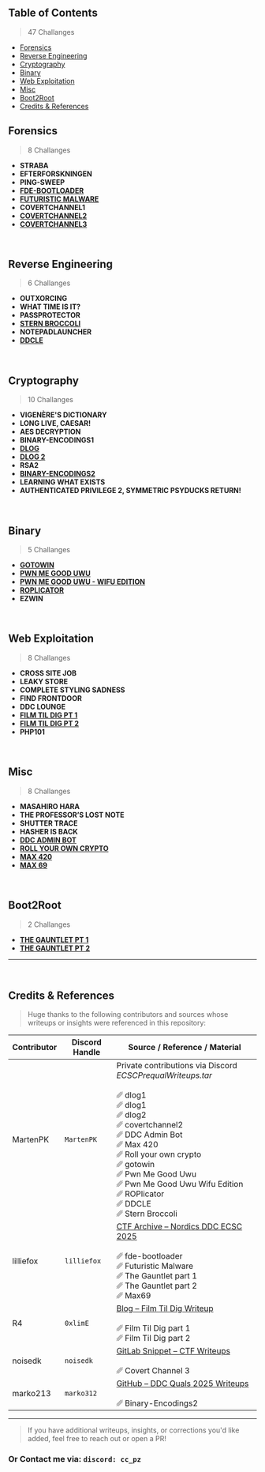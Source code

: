 ## Table of Contents

> 47 Challanges

- [Forensics](#forensics)
- [Reverse Engineering](#reverse-engineering)
- [Cryptography](#cryptography)
- [Binary](#binary)
- [Web Exploitation](#web-exploitation)
- [Misc](#misc)
- [Boot2Root](#boot2root)
- [Credits & References](#credits--references)


<h2 >Forensics</h2>

> 8 Challanges 

- **STRABA**  
- **EFTERFORSKNINGEN**  
- **PING-SWEEP**
- [**FDE-BOOTLOADER**](https://github.com/zebbern/Cyberlandslaget-2025/blob/main/Forensics/fde-bootloader/fde-bootloader.md)  
- [**FUTURISTIC MALWARE**](https://github.com/zebbern/Cyberlandslaget-2025/blob/main/Forensics/Futuristic%20Malware/futuristic-malware.md)  
- **COVERTCHANNEL1**  
- [**COVERTCHANNEL2**](https://github.com/zebbern/Cyberlandslaget-2025/blob/main/Forensics/covertchannel2/covertchannel2.pdf)  
- [**COVERTCHANNEL3**](https://github.com/zebbern/Cyberlandslaget-2025/blob/main/Forensics/COVERTCHANNEL3/COVERTCHANNEL3.md)  


<br>


  <h2 >Reverse Engineering</h2> 
  
> 6 Challanges 

- **OUTXORCING**  
- **WHAT TIME IS IT?**  
- **PASSPROTECTOR**  
- [**STERN BROCCOLI**](https://github.com/zebbern/Cyberlandslaget-2025/blob/main/Reverse%20Engineering/Stern%20Broccoli/Stern%20Broccoli.pdf)  
- **NOTEPADLAUNCHER**  
- [**DDCLE**](https://github.com/zebbern/Cyberlandslaget-2025/blob/main/Reverse%20Engineering/DDCLE/DDCLE.pdf)  

<br>


  <h2 >Cryptography</h2> 
  
> 10 Challanges 

- **VIGENÈRE'S DICTIONARY**  
- **LONG LIVE, CAESAR!**  
- **AES DECRYPTION**  
- **BINARY-ENCODINGS1**  
- [**DLOG**](https://github.com/zebbern/Cyberlandslaget-2025/blob/main/Cryptography/dlog/dlog.pdf)
- [**DLOG 2**](https://github.com/zebbern/Cyberlandslaget-2025/blob/main/Cryptography/dlog2/dlog2.pdf) 
- **RSA2**  
- [**BINARY-ENCODINGS2**](https://github.com/zebbern/Cyberlandslaget-2025/tree/main/Cryptography/crypto_Binary-Encodings2)  
- **LEARNING WHAT EXISTS**    
- **AUTHENTICATED PRIVILEGE 2, SYMMETRIC PSYDUCKS RETURN!**  


<br>

  <h2 >Binary</h2> 

> 5 Challanges 

- [**GOTOWIN**](https://github.com/zebbern/Cyberlandslaget-2025/blob/main/Binary/gotowin/gotowin.pdf)
- [**PWN ME GOOD UWU**](https://github.com/zebbern/Cyberlandslaget-2025/blob/main/Binary/Pwn%20Me%20Good%20Uwu/Pwn%20Me%20Good%20Uwu.pdf)   
- [**PWN ME GOOD UWU - WIFU EDITION**](https://github.com/zebbern/Cyberlandslaget-2025/blob/main/Binary/Pwn%20Me%20Good%20Uwu%20Wifu%20Edition/Pwn%20Me%20Good%20Uwu%20Wifu%20Edition.pdf)
- [**ROPLICATOR**](https://github.com/zebbern/Cyberlandslaget-2025/blob/main/Binary/ROPlicator/ROPlicator.pdf)
- **EZWIN**


<br>

  <h2 >Web Exploitation</h2> 

> 8 Challanges 

- **CROSS SITE JOB**  
- **LEAKY STORE**  
- **COMPLETE STYLING SADNESS**  
- **FIND FRONTDOOR**  
- **DDC LOUNGE**  
- [**FILM TIL DIG PT 1**](https://blog.r4.dk/posts/film-til-dig/)  
- [**FILM TIL DIG PT 2**](https://blog.r4.dk/posts/film-til-dig/)  
- **PHP101**  


<br>


  <h2 >Misc</h2> 

> 8 Challanges 

- **MASAHIRO HARA**  
- **THE PROFESSOR’S LOST NOTE**  
- **SHUTTER TRACE**  
- **HASHER IS BACK**  
- [**DDC ADMIN BOT**](https://github.com/zebbern/Cyberlandslaget-2025/blob/main/Misc/DDC%20Admin%20Bot/DDC%20Admin%20Bot.pdf)  
- [**ROLL YOUR OWN CRYPTO**](https://github.com/zebbern/Cyberlandslaget-2025/blob/main/Misc/Roll%20your%20own%20crypto/Roll%20your%20own%20crypto.pdf)  
- [**MAX 420**](https://github.com/zebbern/Cyberlandslaget-2025/blob/main/Misc/Max%20420/Max%20420.pdf)  
- [**MAX 69**](https://github.com/zebbern/Cyberlandslaget-2025/blob/main/Misc/Max%2069/max-69.md)

<br>


  <h2 >Boot2Root</h2> 

> 2 Challanges 

- [**THE GAUNTLET PT 1**](https://github.com/zebbern/Cyberlandslaget-2025/blob/main/Boot2root/the-gauntlet-part-1/the-gauntlet-part-1.md)
- [**THE GAUNTLET PT 2**](https://github.com/zebbern/Cyberlandslaget-2025/blob/main/Boot2root/the-gauntlet-part-2/the-gauntlet-part-2.md)



---

<br>

## Credits & References

> Huge thanks to the following contributors and sources whose writeups or insights were referenced in this repository:

| Contributor     | Discord Handle | Source / Reference / Material |
|----------------|----------------|---------------------|
| MartenPK          | `MartenPK`       | Private contributions via Discord *ECSCPrequalWriteups.tar* <br> <br> ␥ dlog1 <br> ␥ dlog1 <br> ␥ dlog2 <br> ␥ covertchannel2 <br> ␥ DDC Admin Bot <br> ␥ Max 420 <br> ␥ Roll your own crypto <br> ␥ gotowin <br> ␥ Pwn Me Good Uwu <br> ␥ Pwn Me Good Uwu Wifu Edition <br> ␥ ROPlicator <br> ␥ DDCLE <br> ␥ Stern Broccoli <br> |
| lilliefox       | `lilliefox`    | [CTF Archive – Nordics DDC ECSC 2025](https://ctf.lillie.sh/archive/tag/nordics-ddc-ecsc-2025/) <br> <br> ␥ fde-bootloader <br> ␥ Futuristic Malware <br> ␥ The Gauntlet part 1 <br> ␥ The Gauntlet part 2 <br> ␥ Max69 <br> |
| R4              | `0xlimE`    | [Blog – Film Til Dig Writeup](https://blog.r4.dk/posts/film-til-dig/) <br> <br> ␥ Film Til Dig part 1 <br> ␥ Film Til Dig part 2 |
| noisedk         | `noisedk`      | [GitLab Snippet – CTF Writeups](https://gitlab.com/-/snippets/4827407) <br> <br> ␥ Covert Channel 3 <br>|
| marko213        | `marko312`     | [GitHub – DDC Quals 2025 Writeups](https://github.com/marko213/ctf-writeups/tree/main/2025/DDC-quals/crypto_Binary-Encodings2) <br> <br> ␥ Binary-Encodings2 <br>|

---

> If you have additional writeups, insights, or corrections you'd like added, feel free to reach out or open a PR!

### Or Contact me via: <code>discord: cc_pz</code> 


